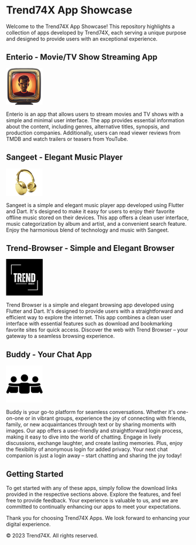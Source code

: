 # Trend74X App Showcase

Welcome to the Trend74X App Showcase! This repository highlights a collection of apps developed by Trend74X, each serving a unique purpose and designed to provide users with an exceptional experience.

## Enterio - Movie/TV Show Streaming App

<img src="img/enterio.png" alt="Enterio Logo" width="100" />

Enterio is an app that allows users to stream movies and TV shows with a simple and minimal user interface. The app provides essential information about the content, including genres, alternative titles, synopsis, and production companies. Additionally, users can read viewer reviews from TMDB and watch trailers or teasers from YouTube.

## Sangeet - Elegant Music Player

<img src="img/sangeet.png" alt="Sangeet Logo" width="100" />

Sangeet is a simple and elegant music player app developed using Flutter and Dart. It's designed to make it easy for users to enjoy their favorite offline music stored on their devices. This app offers a clean user interface, music categorization by album and artist, and a convenient search feature. Enjoy the harmonious blend of technology and music with Sangeet.

## Trend-Browser - Simple and Elegant Browser

<img src="img/trend-browser.png" alt="Trend-Browser Logo" width="100" />

Trend Browser is a simple and elegant browsing app developed using Flutter and Dart. It's designed to provide users with a straightforward and efficient way to explore the internet. This app combines a clean user interface with essential features such as download and bookmarking favorite sites for quick access. Discover the web with Trend Browser – your gateway to a seamless browsing experience.

## Buddy - Your Chat App

<img src="img/buddy.png" alt="Buddy Logo" width="100" />

Buddy is your go-to platform for seamless conversations. Whether it's one-on-one or in vibrant groups, experience the joy of connecting with friends, family, or new acquaintances through text or by sharing moments with images. Our app offers a user-friendly and straightforward login process, making it easy to dive into the world of chatting. Engage in lively discussions, exchange laughter, and create lasting memories. Plus, enjoy the flexibility of anonymous login for added privacy. Your next chat companion is just a login away – start chatting and sharing the joy today!


## Getting Started

To get started with any of these apps, simply follow the download links provided in the respective sections above. Explore the features, and feel free to provide feedback. Your experience is valuable to us, and we are committed to continually enhancing our apps to meet your expectations.

Thank you for choosing Trend74X Apps. We look forward to enhancing your digital experience.

© 2023 Trend74X. All rights reserved.

